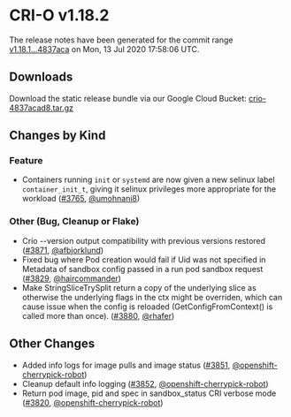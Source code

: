 # CRI-O v1.18.2

The release notes have been generated for the commit range
[v1.18.1...4837aca](https://github.com/cri-o/cri-o/compare/v1.18.1...4837acad893f38278ed7b270b3ab217bcc3e23a6) on Mon, 13 Jul 2020 17:58:06 UTC.

## Downloads

Download the static release bundle via our Google Cloud Bucket:
[crio-4837acad8.tar.gz][0]

[0]: https://storage.googleapis.com/k8s-conform-cri-o/artifacts/crio-4837acad8.tar.gz

## Changes by Kind

### Feature

- Containers running `init` or `systemd` are now given a new selinux label `container_init_t`, giving it selinux privileges more appropriate for the workload ([#3765](https://github.com/cri-o/cri-o/pull/3765), [@umohnani8](https://github.com/umohnani8))

### Other (Bug, Cleanup or Flake)

- Crio --version output compatibility with previous versions restored ([#3871](https://github.com/cri-o/cri-o/pull/3871), [@afbjorklund](https://github.com/afbjorklund))
- Fixed bug where Pod creation would fail if Uid was not specified in Metadata of sandbox config passed in a run pod sandbox request ([#3829](https://github.com/cri-o/cri-o/pull/3829), [@haircommander](https://github.com/haircommander))
- Make StringSliceTrySplit return a copy of the underlying slice as otherwise the underlying flags in the ctx might be overriden, which can cause issue when the config is reloaded (GetConfigFromContext() is called more than once). ([#3880](https://github.com/cri-o/cri-o/pull/3880), [@rhafer](https://github.com/rhafer))



## Other Changes

- Added info logs for image pulls and image status ([#3851](https://github.com/cri-o/cri-o/pull/3851), [@openshift-cherrypick-robot](https://github.com/openshift-cherrypick-robot))
- Cleanup default info logging ([#3852](https://github.com/cri-o/cri-o/pull/3852), [@openshift-cherrypick-robot](https://github.com/openshift-cherrypick-robot))
- Return pod image, pid and spec in sandbox_status CRI verbose mode ([#3820](https://github.com/cri-o/cri-o/pull/3820), [@openshift-cherrypick-robot](https://github.com/openshift-cherrypick-robot))